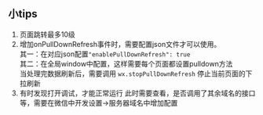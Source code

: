 ## 小tips
1. 页面跳转最多10级
2. 增加onPullDownRefresh事件时，需要配置json文件才可以使用。<br>
其一：在对应json配置`"enablePullDownRefresh": true`<br>
其二：在全局window中配置，这样需要每个页面都设置pulldown方法 <br>
当处理完数据刷新后，需要调用 `wx.stopPullDownRefresh` 停止当前页面的下拉刷新
3. 有时发现打开调试，才能正常运行
此时需要查看，是否调用了其余域名的接口等，需要在微信中开发设置->服务器域名中增加配置
